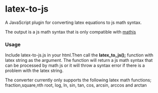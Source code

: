 latex-to-js
===========

A JavaScript plugin for converting latex equations to js math syntax.

The output is a js math syntax that is only compatible with [mathjs][]

### Usage

Include latex-to-js.js in your html.Then call the **latex\_to\_js();** function with latex string as the argument. The function will return a js math syntax that can be processed by math js or it will throw a syntax error if there is a problem with the latex string.

The converter currently only supports the following latex math functions; fraction,square,nth root, log, ln, sin, tan, cos, arcsin, arccos and arctan

  [mathjs]: http://mathjs.org
